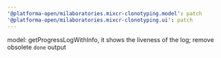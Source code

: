 ```yaml
---
'@platforma-open/milaboratories.mixcr-clonotyping.model': patch
'@platforma-open/milaboratories.mixcr-clonotyping.ui': patch
---
```


model: getProgressLogWithInfo, it shows the liveness of the log; remove obsolete `done` output

